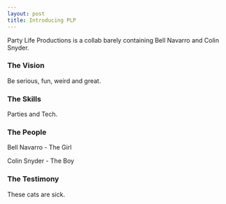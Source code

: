 ```yaml
---
layout: post
title: Introducing PLP
---
```


Party Life Productions is a collab barely containing Bell Navarro and Colin Snyder.

### The Vision

Be serious, fun, weird and great.

### The Skills

Parties and Tech.

### The People

Bell Navarro - The Girl

Colin Snyder - The Boy

### The Testimony

These cats are sick.
